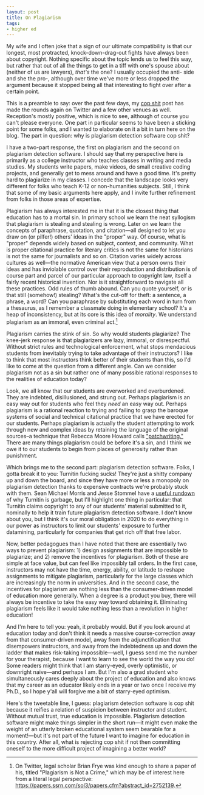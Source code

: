 ```yaml
---
layout: post
title: On Plagiarism
tags:
- higher ed
---
```


My wife and I often joke that a sign of our ultimate compatibility is that our longest, most protracted, knock-down-drag-out fights have always been about copyright. Nothing specific about the topic lends us to feel this way, but rather that out of all the things to get in a tiff with one's spouse about (neither of us are lawyers), *that's* the one? I usually occupied the anti- side and she the pro-, although over time we've more or less dropped the argument because it stopped being all that interesting to fight over after a certain point. 

This is a preamble to say: over the past few days, my [cop shit](/blog/2020-02-13-against-cop-shit/) post has made the rounds again on Twitter and a few other venues as well. Reception's mostly positive, which is nice to see, although of course you can't please everyone. One part in particular seems to have been a sticking point for some folks, and I wanted to elaborate on it a bit in turn here on the blog. The part in question: why is plagiarism detection software cop shit?

I have a two-part response, the first on plagiarism and the second on plagiarism detection software. I should say that my perspective here is primarily as a college instructor who teaches classes in writing and media studies. My students write papers, make videos, do small creative coding projects, and generally get to mess around and have a good time. It's pretty hard to plagiarize in my classes. I concede that the landscape looks very different for folks who teach K-12 or non-humanities subjects. Still, I think that some of my basic arguments here apply, and I invite further refinement from folks in those areas of expertise. 

Plagiarism has always interested me in that it is the closest thing that education has to a mortal sin. In primary school we learn the neat syllogism that plagiarism is stealing and stealing is wrong. Later on we learn the concepts of paraphrase, quotation, and citation—all designed to let you draw on (or pilfer!) others' ideas in the "proper" way. Of course, what is "proper" depends widely based on subject, context, and community. What is proper citational practice for literary critics is not the same for historians is not the same for journalists and so on. Citation varies widely across cultures as well—the normative American view that a person owns their ideas and has inviolable control over their reproduction and distribution is of course part and parcel of our particular approach to copyright law, itself a fairly recent historical invention. Nor is it straightforward to navigate all these practices. Odd rules of thumb abound. Can you quote yourself, or is that still (somehow!) stealing? What's the cut-off for theft: a sentence, a phrase, a word? Can you paraphrase by substituting each word in turn from a thesaurus, as I remember a classmate doing in elementary school? It's a heap of inconsistency, but at its core is this idea of *morality*. We understand plagiarism as an immoral, even criminal act.[^1]

[^1]: On Twitter, legal scholar Brian Frye was kind enough to share a paper of his, titled "Plagiarism is Not a Crime," which may be of interest here from a literal legal perspective: https://papers.ssrn.com/sol3/papers.cfm?abstract_id=2752139. 

Plagiarism carries the stink of sin. So why would students plagiarize? The knee-jerk response is that plagiarizers are lazy, immoral, or disrespectful. Without strict rules and technological enforcement, what stops mendacious students from inevitably trying to take advantage of their instructors? I like to think that most instructors think better of their students than this, so I'd like to come at the question from a different angle. Can we consider plagiarism not as a sin but rather one of many possible rational responses to the realities of education today? 

Look, we all know that our students are overworked and overburdened. They are indebted, disillusioned, and strung out. Perhaps plagiarism is an easy way out for students who feel they *need* an easy way out. Perhaps plagiarism is a rational reaction to trying and failing to grasp the baroque systems of social and technical citational practice that we have erected for our students. Perhaps plagiarism is actually the student attempting to work through new and complex ideas by retaining the language of the original sources–a technique that Rebecca Moore Howard calls ["patchwriting."](http://www.citationproject.net/wp-content/uploads/2018/03/Howard-Plagiarism-Pentimento.pdf) There are many things plagiarism could be before it's a sin, and I think we owe it to our students to begin from places of generosity rather than punishment. 

Which brings me to the second part: plagiarism detection software. Folks, I gotta break it to you: Turnitin fucking sucks! They're just a shitty company up and down the board, and since they have more or less a monopoly on plagiarism detection thanks to expensive contracts we're probably stuck with them. Sean Michael Morris and Jesse Stommel have a [useful rundown](https://hybridpedagogy.org/resisting-edtech/) of why Turnitin is garbage, but I'll highlight one thing in particular: that Turnitin claims copyright to any of our students' material submitted to it, nominally to help it train future plagiarism detection software. I don't know about you, but I think it's our moral obligation in 2020 to do everything in our power as instructors to limit our students' exposure to further datamining, particularly for companies that get rich off that free labor. 

Now, better pedagogues than I have noted that there are essentially two ways to prevent plagiarism: 1) design assignments that are impossible to plagiarize; and 2) remove the incentives for plagiarism. Both of these are simple at face value, but can feel like impossibly tall orders. In the first case, instructors may not have the time, energy, ability, or latitude to reshape assignments to mitigate plagiarism, particularly for the large classes which are increasingly the norm in universities. And in the second case, the incentives for plagiarism are nothing less than the consumer-driven model of education more generally. When a degree is a product you buy, there will always be incentive to take the easy way toward obtaining it. Eliminating plagiarism feels like it would take nothing less than a revolution in higher education!

And I'm here to tell you: yeah, it probably would. But if you look around at education today and don't think it needs a massive course-correction away from that consumer-driven model, away from the adjunctification that disempowers instructors, and away from the indebtedness up and down the ladder that makes risk-taking impossible—well, I guess send me the number for your therapist, because I want to learn to see the world the way you do! Some readers might think that I am starry-eyed, overly optimistic, or downright naive—and perhaps I am. But I'm also a grad student who simultaneously cares deeply about the project of education and also knows that my career as an educator likely ends in a year or two once I receive my Ph.D., so I hope y'all will forgive me a bit of starry-eyed optimism. 

Here's the tweetable line, I guess: plagiarism detection software is cop shit because it reifies a relation of suspicion between instructor and student. Without mutual trust, true education is impossible. Plagiarism detection software might make things simpler in the short run—it might even make the weight of an utterly broken educational system seem bearable for a moment!—but it's not part of the future I want to imagine for education in this country. After all, what is rejecting cop shit if not then committing oneself to the more difficult project of imagining a better world? 